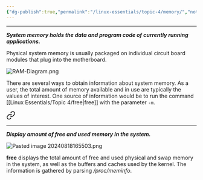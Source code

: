 ```yaml
---
{"dg-publish":true,"permalink":"/linux-essentials/topic-4/memory/","noteIcon":"1"}
---
```


---
___System memory holds the data and program code of currently running applications.___

Physical system memory is usually packaged on individual circuit board modules that plug into the motherboard.

![RAM-Diagram.png](/img/user/Linux%20Essentials/Topic%204/Topic4%20reference%20images/RAM-Diagram.png)

There are several ways to obtain information about system memory. As a user, the total amount of memory available and in use are typically the values of interest. One source of information would be to run the command [[Linux Essentials/Topic 4/free\|free]] with the parameter `-m`.


<div class="transclusion internal-embed is-loaded"><a class="markdown-embed-link" href="/linux-essentials/topic-4/free/" aria-label="Open link"><svg xmlns="http://www.w3.org/2000/svg" width="24" height="24" viewBox="0 0 24 24" fill="none" stroke="currentColor" stroke-width="2" stroke-linecap="round" stroke-linejoin="round" class="svg-icon lucide-link"><path d="M10 13a5 5 0 0 0 7.54.54l3-3a5 5 0 0 0-7.07-7.07l-1.72 1.71"></path><path d="M14 11a5 5 0 0 0-7.54-.54l-3 3a5 5 0 0 0 7.07 7.07l1.71-1.71"></path></svg></a><div class="markdown-embed">




---
___Display amount of free and used memory in the system.___

![Pasted image 20240818165503.png](/img/user/Linux%20Essentials/Topic%204/Topic4%20reference%20images/Pasted%20image%2020240818165503.png)

 **free** displays the total amount of free and used physical and swap memory in the system, as well as the buffers and caches used by the kernel. The information is gathered by parsing _/proc/meminfo_.

</div></div>
